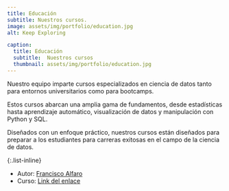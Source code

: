 ```yaml
---
title: Educación
subtitle: Nuestros cursos.
image: assets/img/portfolio/education.jpg
alt: Keep Exploring

caption:
  title: Educación
  subtitle:  Nuestros cursos
  thumbnail: assets/img/portfolio/education.jpg
---
```

Nuestro equipo imparte cursos especializados en ciencia de datos tanto para entornos universitarios como para bootcamps. 

Estos cursos abarcan una amplia gama de fundamentos, desde estadísticas hasta aprendizaje automático, visualización de datos y manipulación con Python y SQL. 

Diseñados con un enfoque práctico, nuestros cursos están diseñados para preparar a los estudiantes para carreras exitosas en el campo de la ciencia de datos.


{:.list-inline}
- Autor: [Francisco Alfaro](https://fralfaro.github.io/portfolio/)
- Curso: [Link del enlace](https://fralfaro.github.io/MAT281_2023/)

